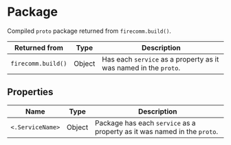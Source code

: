 # Package
Compiled `proto` package returned from `firecomm.build()`.

| Returned from | Type   | Description                                                                     |
| --------------- | -------- | --------------------------------------------------------------------------------- |
| `firecomm.build()` | Object | Has each `service` as a property as it was named in the `proto`. |

## Properties
| Name | Type   | Description                                                                     |
| --------------- |-------- | --------------------------------------------------------------------------------- |
| `<.ServiceName>` | Object | Package has each `service` as a property as it was named in the `proto`. |